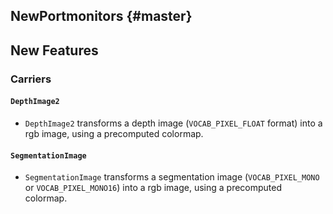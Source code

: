 NewPortmonitors {#master}
------------------

## New Features

### Carriers

#### `DepthImage2`

* `DepthImage2` transforms a depth image (`VOCAB_PIXEL_FLOAT` format) into a rgb
  image, using a precomputed colormap.

#### `SegmentationImage`

* `SegmentationImage` transforms a segmentation image (`VOCAB_PIXEL_MONO` or
  `VOCAB_PIXEL_MONO16`) into a rgb image, using a precomputed colormap.


